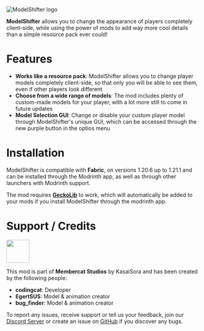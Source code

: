 ![ModelShifter logo](https://cdn.modrinth.com/data/cached_images/888292da4e7ddbd4c317c56bce131c7dacd60260.png)

**ModelShifter** allows you to change the appearance of players completely client-side, while using the power of mods to add way more cool details than a simple resource pack ever could!

# Features
- **Works like a resource pack**: ModelShifter allows you to change player models completely client-side, so that only you will be able to see them, even if other players look different
- **Choose from a wide range of models**: The mod includes plenty of custom-made models for your player, with a lot more still to come in future updates
- **Model Selection GUI**: Change or disable your custom player model through ModelShifter's unique GUI, which can be accessed through the new purple button in the optios menu

# Installation
ModelShifter is compatible with **Fabric**, on versions 1.20.6 up to 1.21.1 and can be installed through the Modrinth app, as well as through other launchers with Modrinth support.

The mod requires [**GeckoLib**](https://modrinth.com/mod/geckolib) to work, which will automatically be added to your mods if you install ModelShifter through the modrinth app.

# Support / Credits
[<img src="https://codingcat2468.github.io/assets/images/membercat_studios.png" height="60"/>](https://membercat.com)

This mod is part of **Membercat Studios** by KasaiSora and has been created by the following people:
- **codingcat**: Developer
- **EgertSUS**: Model & animation creator
- **bug_finder**: Model & animation creator

To report any issues, receive support or tell us your feedback, join our [Discord Server](https://discord.membercat.com/) or create an issue on [GitHub](https://github.com/codingcat2468/ModelShifter/issues) if you discover any bugs.